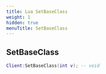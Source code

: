 ```yaml
---
title: Lua SetBaseClass
weight: 1
hidden: true
menuTitle: SetBaseClass
---
```

## SetBaseClass
```lua
Client:SetBaseClass(int v); -- void
```